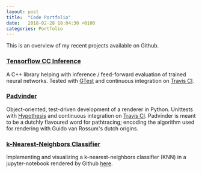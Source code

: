 ```yaml
---
layout: post
title:  "Code Portfolio"
date:   2018-02-28 18:04:30 +0100
categories: Portfolio
---
```


This is an overview of my recent projects available on Github.

### [Tensorflow CC Inference](https://github.com/adriankoering/tensorflow-cc-inference)
A C++ library helping with inference / feed-forward evaluation of trained neural networks. Tested with [GTest](https://github.com/google/googletest) and continuous integration on [Travis CI](https://travis-ci.org/adriankoering/tensorflow-cc-inference).

### [Padvinder](https://github.com/adriankoering/padvinder)

Object-oriented, test-driven development of a renderer in Python. Unittests with [Hypothesis](https://hypothesis.works/) and continuous integration on [Travis CI](https://travis-ci.org/adriankoering/padvinder). Padvinder is meant to be a dutchly flavoured word for pathtracing; encoding the algorithm used for rendering with Guido van Rossum's dutch origins.

### [k-Nearest-Neighbors Classifier](https://github.com/adriankoering/k-nearest-neighbors-classifier)
Implementing and visualizing a k-nearest-neighbors classifier (KNN) in a jupyter-notebook rendered by Github [here](https://github.com/adriankoering/k-nearest-neighbors-classifier/blob/master/k-nearest%20neighbor%20classifier.ipynb).
